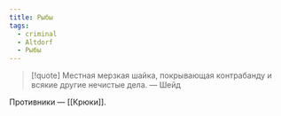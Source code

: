 ```yaml
---
title: Рыбы
tags:
  - criminal
  - Altdorf
  - Рыбы
---
```

> [!quote]
> Местная мерзкая шайка, покрывающая контрабанду и всякие другие нечистые дела.
> — Шейд

Противники — [[Крюки]].


